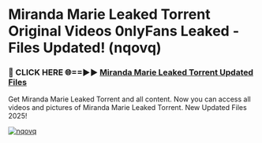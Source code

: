 # Miranda Marie Leaked Torrent Original Videos 0nlyFans Leaked - Files Updated! (nqovq)

<h3>🔴 CLICK HERE 🌐==►► <a href="https://tinyurl.com/2wckxsce" rel="nofollow">Miranda Marie Leaked Torrent Updated Files</a></h3>

Get Miranda Marie Leaked Torrent and all content. Now you can access all videos and pictures of Miranda Marie Leaked Torrent. New Updated Files 2025!

[![nqovq](https://i.imgur.com/AFduVYN.gif)](https://tinyurl.com/2wckxsce)
